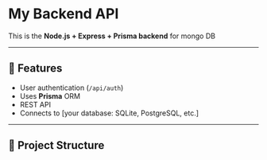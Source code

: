 # My Backend API

This is the **Node.js + Express + Prisma backend** for mongo DB

---

## 🚀 Features

- User authentication (`/api/auth`)
- Uses **Prisma** ORM
- REST API
- Connects to [your database: SQLite, PostgreSQL, etc.]

---

## 📂 Project Structure

